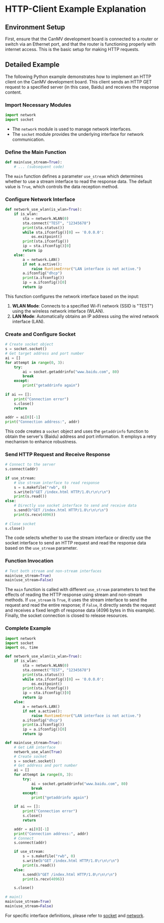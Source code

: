 # HTTP-Client Example Explanation

## Environment Setup

First, ensure that the CanMV development board is connected to a router or switch via an Ethernet port, and that the router is functioning properly with internet access. This is the basic setup for making HTTP requests.

## Detailed Example

The following Python example demonstrates how to implement an HTTP client on the CanMV development board. This client sends an HTTP GET request to a specified server (in this case, Baidu) and receives the response content.

### Import Necessary Modules

```python
import network  
import socket
```

- The `network` module is used to manage network interfaces.
- The `socket` module provides the underlying interface for network communication.

### Define the Main Function

```python
def main(use_stream=True):  
    # ... (subsequent code)
```

The `main` function defines a parameter `use_stream` which determines whether to use a stream interface to read the response data. The default value is `True`, which controls the data reception method.

### Configure Network Interface

```python
def network_use_wlan(is_wlan=True):
    if is_wlan:
        sta = network.WLAN(0)
        sta.connect("TEST", "12345678")
        print(sta.status())
        while sta.ifconfig()[0] == '0.0.0.0':
            os.exitpoint()
        print(sta.ifconfig())
        ip = sta.ifconfig()[0]
        return ip
    else:
        a = network.LAN()
        if not a.active():
            raise RuntimeError("LAN interface is not active.")
        a.ifconfig("dhcp")
        print(a.ifconfig())
        ip = a.ifconfig()[0]
        return ip
```

This function configures the network interface based on the input:

1. **WLAN Mode**: Connects to a specified Wi-Fi network (SSID is "TEST") using the wireless network interface (WLAN).
1. **LAN Mode**: Automatically obtains an IP address using the wired network interface (LAN).

### Create and Configure Socket

```python
# Create socket object  
s = socket.socket()   
# Get target address and port number  
ai = []  
for attempt in range(0, 3):  
    try:  
        ai = socket.getaddrinfo("www.baidu.com", 80)  
        break  
    except:  
        print("getaddrinfo again")  
  
if ai == []:  
    print("Connection error")  
    s.close()  
    return  
  
addr = ai[0][-1]  
print("Connection address:", addr)
```

This code creates a `socket` object and uses the `getaddrinfo` function to obtain the server's (Baidu) address and port information. It employs a retry mechanism to enhance robustness.

### Send HTTP Request and Receive Response

```python
# Connect to the server  
s.connect(addr)  
  
if use_stream:  
    # Use stream interface to read response  
    s = s.makefile("rwb", 0)  
    s.write(b"GET /index.html HTTP/1.0\r\n\r\n")  
    print(s.read())  
else:  
    # Directly use socket interface to send and receive data  
    s.send(b"GET /index.html HTTP/1.0\r\n\r\n")  
    print(s.recv(4096))  
   
# Close socket  
s.close()
```

The code selects whether to use the stream interface or directly use the socket interface to send an HTTP request and read the response data based on the `use_stream` parameter.

### Function Invocation

```python
# Test both stream and non-stream interfaces  
main(use_stream=True)  
main(use_stream=False)
```

The `main` function is called with different `use_stream` parameters to test the effects of reading the HTTP response using stream and non-stream methods. If `use_stream` is `True`, it uses the stream interface to send the request and read the entire response; if `False`, it directly sends the request and receives a fixed length of response data (4096 bytes in this example). Finally, the socket connection is closed to release resources.

### Complete Example

```python
import network
import socket
import os, time

def network_use_wlan(is_wlan=True):
    if is_wlan:
        sta = network.WLAN(0)
        sta.connect("TEST", "12345678")
        print(sta.status())
        while sta.ifconfig()[0] == '0.0.0.0':
            os.exitpoint()
        print(sta.ifconfig())
        ip = sta.ifconfig()[0]
        return ip
    else:
        a = network.LAN()
        if not a.active():
            raise RuntimeError("LAN interface is not active.")
        a.ifconfig("dhcp")
        print(a.ifconfig())
        ip = a.ifconfig()[0]
        return ip

def main(use_stream=True):
    # Get LAN interface
    network_use_wlan(True)
    # Create socket
    s = socket.socket()
    # Get address and port number
    ai = []
    for attempt in range(0, 3):
        try:
            ai = socket.getaddrinfo("www.baidu.com", 80)
            break
        except:
            print("getaddrinfo again")
    
    if ai == []:
        print("Connection error")
        s.close()
        return

    addr = ai[0][-1]
    print("Connection address:", addr)
    # Connect
    s.connect(addr)

    if use_stream:
        s = s.makefile("rwb", 0)
        s.write(b"GET /index.html HTTP/1.0\r\n\r\n")
        print(s.read())
    else:
        s.send(b"GET /index.html HTTP/1.0\r\n\r\n")
        print(s.recv(4096))

    s.close()
 
# main()
main(use_stream=True)
main(use_stream=False)
```

For specific interface definitions, please refer to [socket](../../api/extmod/K230_CanMV_socket_API_Manual.md) and [network](../../api/extmod/K230_CanMV_network_API_Manual.md).
